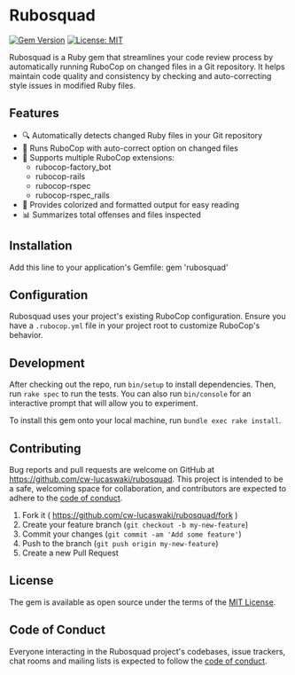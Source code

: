 # Rubosquad

[![Gem Version](https://badge.fury.io/rb/rubosquad.svg)](https://badge.fury.io/rb/rubosquad)
[![License: MIT](https://img.shields.io/badge/License-MIT-yellow.svg)](https://opensource.org/licenses/MIT)

Rubosquad is a Ruby gem that streamlines your code review process by automatically running RuboCop on changed files in a Git repository. It helps maintain code quality and consistency by checking and auto-correcting style issues in modified Ruby files.

## Features

- 🔍 Automatically detects changed Ruby files in your Git repository
- 🚀 Runs RuboCop with auto-correct option on changed files
- 🧩 Supports multiple RuboCop extensions:
  - rubocop-factory_bot
  - rubocop-rails
  - rubocop-rspec
  - rubocop-rspec_rails
- 🎨 Provides colorized and formatted output for easy reading
- 📊 Summarizes total offenses and files inspected

## Installation

Add this line to your application's Gemfile:
gem 'rubosquad'


## Configuration

Rubosquad uses your project's existing RuboCop configuration. Ensure you have a `.rubocop.yml` file in your project root to customize RuboCop's behavior.

## Development

After checking out the repo, run `bin/setup` to install dependencies. Then, run `rake spec` to run the tests. You can also run `bin/console` for an interactive prompt that will allow you to experiment.

To install this gem onto your local machine, run `bundle exec rake install`.

## Contributing

Bug reports and pull requests are welcome on GitHub at https://github.com/cw-lucaswaki/rubosquad. This project is intended to be a safe, welcoming space for collaboration, and contributors are expected to adhere to the [code of conduct](CODE_OF_CONDUCT.md).

1. Fork it ( https://github.com/cw-lucaswaki/rubosquad/fork )
2. Create your feature branch (`git checkout -b my-new-feature`)
3. Commit your changes (`git commit -am 'Add some feature'`)
4. Push to the branch (`git push origin my-new-feature`)
5. Create a new Pull Request

## License

The gem is available as open source under the terms of the [MIT License](https://opensource.org/licenses/MIT).

## Code of Conduct

Everyone interacting in the Rubosquad project's codebases, issue trackers, chat rooms and mailing lists is expected to follow the [code of conduct](CODE_OF_CONDUCT.md).